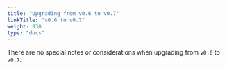 ```yaml
---
title: "Upgrading from v0.6 to v0.7"
linkTitle: "v0.6 to v0.7"
weight: 930
type: "docs"
---
```


There are no special notes or considerations when upgrading from `v0.6` to `v0.7`.
